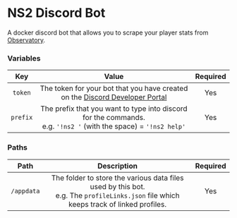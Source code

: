 # NS2 Discord Bot
A docker discord bot that allows you to scrape your player stats from [Observatory](https://observatory.morrolan.ch/).

### Variables
| Key      | Value                                                                                                                                       | Required |
| :------: | :-----------------------------------------------------------------------------------------------------------------------------------------: | :------: |
| `token`  | The token for your bot that you have created on the [Discord Developer Portal](https://discord.com/developers/applications/)                | Yes      |
| `prefix` | The prefix that you want to type into discord for the commands.<br />e.g. `'!ns2 '` (with the space) = `'!ns2 help'`                        | Yes      |

### Paths
| Path       | Description                                                                                                                               | Required |
| :--------: | :---------------------------------------------------------------------------------------------------------------------------------------: | :------: |
| `/appdata` | The folder to store the various data files used by this bot.<br />e.g. The `profileLinks.json` file which keeps track of linked profiles. | Yes      |
